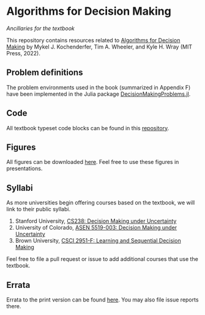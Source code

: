 # Algorithms for Decision Making
*Ancillaries for the textbook*

This repository contains resources related to [Algorithms for Decision Making](https://algorithmsbook.com/decisionmaking) by Mykel J. Kochenderfer, Tim A. Wheeler, and Kyle H. Wray (MIT Press, 2022).

## Problem definitions

The problem environments used in the book (summarized in Appendix F) have been implemented in the Julia package [DecisionMakingProblems.jl](https://algorithmsbook.com/decisionmaking).

## Code

All textbook typeset code blocks can be found in this [repository](https://github.com/algorithmsbooks/decisionmaking-code).

## Figures

All figures can be downloaded [here](https://github.com/algorithmsbooks/decisionmaking-figures). Feel free to use these figures in presentations.

## Syllabi

As more universities begin offering courses based on the textbook, we will link to their public syllabi.

1. Stanford University, [CS238: Decision Making under Uncertainty](https://cs238.stanford.edu/)
2. University of Colorado, [ASEN 5519-003: Decision Making under Uncertainty](https://www.colorado.edu/aerospace/sites/default/files/attached-files/asen_5519-003_dmu.pdf)
3. Brown University, [CSCI 2951-F: Learning and Sequential Decision Making](http://cs.brown.edu/courses/cs2951f/)

Feel free to file a pull request or issue to add additional courses that use the textbook.

## Errata

Errata to the print version can be found [here](https://github.com/algorithmsbooks/decisionmaking). You may also file issue reports there.
